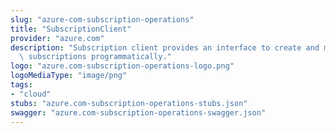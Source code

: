 ```yaml
---
slug: "azure-com-subscription-operations"
title: "SubscriptionClient"
provider: "azure.com"
description: "Subscription client provides an interface to create and manage Azure\
  \ subscriptions programmatically."
logo: "azure.com-subscription-operations-logo.png"
logoMediaType: "image/png"
tags:
- "cloud"
stubs: "azure.com-subscription-operations-stubs.json"
swagger: "azure.com-subscription-operations-swagger.json"
---
```

